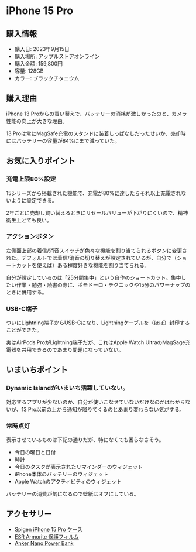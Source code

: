 # iPhone 15 Pro
## 購入情報
- 購入日: 2023年9月15日
- 購入場所: アップルストアオンライン
- 購入金額: 159,800円
- 容量: 128GB
- カラー: ブラックチタニウム

## 購入理由
iPhone 13 Proからの買い替えで、バッテリーの消耗が激しかったのと、カメラ性能の向上が大きな理由。
 
13 Proは常にMagSafe充電のスタンドに装着しっぱなしだったせいか、売却時にはバッテリーの容量が84%にまで減っていた。

## お気に入りポイント
### 充電上限80%設定
15シリーズから搭載された機能で、充電が80%に達したらそれ以上充電されないように設定できる。

2年ごとに売却し買い替えるときにリセールバリューが下がりにくいので、精神衛生上とても良い。

### アクションボタン
左側面上部の着信/消音スイッチが色々な機能を割り当てられるボタンに変更された。デフォルトでは着信/消音の切り替えが設定されているが、自分で（ショートカットを使えば）ある程度好きな機能を割り当てられる。

自分が設定しているのは「25分間集中」という自作のショートカット。集中したい作業・勉強・読書の際に、ポモドーロ・テクニックや15分のパワーナップのときに併用する。

### USB-C端子
ついにLightning端子からUSB-Cになり、Lightningケーブルを（ほぼ）封印することができた。

実はAirPods ProがLightning端子だが、これはApple Watch UltraのMagSage充電器を共用できるのであまり問題になっていない。

## いまいちポイント
### Dynamic Islandがいまいち活躍していない。
対応するアプリが少ないのか、自分が使いこなせていないだけなのかはわからないが、13 Pro以前の上から通知が降りてくるのとあまり変わらない気がする。

### 常時点灯
表示させているものは下記の通りだが、特になくても困らなさそう。
- 今日の曜日と日付
- 時計
- 今日のタスクが表示されたリマインダーのウィジェット
- iPhone本体のバッテリーのウィジェット
- Apple Watchのアクティビティのウィジェット

バッテリーの消費が気になるので壁紙はオフにしている。

## アクセサリー
- [Spigen iPhone 15 Pro ケース](https://amzn.to/3OCkgqu)
- [ESR Armorite 保護フィルム](https://amzn.to/3OCZTtn)
- [Anker Nano Power Bank](https://amzn.to/3StvdvP)